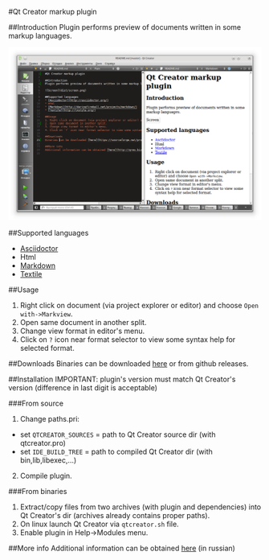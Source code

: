 #Qt Creator markup plugin

##Introduction
Plugin performs preview of documents written in some markup languages.

![Screen](dist/screen.png?raw=true)

##Supported languages
* [Asciidoctor](http://asciidoctor.org/)
* Html
* [Markdown](http://daringfireball.net/projects/markdown/)
* [Textile](http://txstyle.org/)

##Usage
1. Right click on document (via project explorer or editor) and choose `Open with->Markview`.
2. Open same document in another split.
3. Change view format in editor's menu.
4. Click on `?` icon near format selector to view some syntax help for selected format.

##Downloads
Binaries can be downloaded [here](https://sourceforge.net/projects/qtc-markview/files/ "Sourceforge")
or from github releases.

##Installation
IMPORTANT: plugin's version must match Qt Creator's version (difference in last digit is acceptable)

###From source
1. Change paths.pri:

 - set `QTCREATOR_SOURCES` = path to Qt Creator source dir (with qtcreator.pro)
 - set `IDE_BUILD_TREE` = path to compiled Qt Creator dir (with bin,lib,libexec,...)

2. Compile plugin.

###From binaries
1. Extract/copy files from two archives (with plugin and dependencies) into Qt Creator's dir (archives already contains proper paths).
2. On linux launch Qt Creator via `qtcreator.sh` file.
3. Enable plugin in Help->Modules menu.

##More info
Additional information can be obtained [here](http://gres.biz/qtc-markview/ "Homepage") (in russian)
